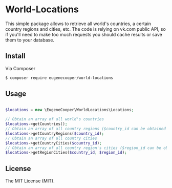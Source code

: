 # World-Locations

This simple package allows to retrieve all world's countries, a certain country regions and cities, etc.
The code is relying on vk.com public API, so if you'll need to make too much requests you should cache results or save them to your database.

## Install

Via Composer

``` bash
$ composer require eugenecooper/world-locations
```

## Usage

``` php

$locations = new \EugeneCooper\WorldLocations\Locations;

// Obtain an array of all world's countries
$locations->getCountries();
// Obtain an array of all country regions ($country_id can be obtained with the method above)
$locations->getCountryRegions($country_id);
// Obtain an array of all country cities 
$locations->getCountryCities($country_id);
// Obtain an array of all country region's cities ($region_id can be obtained with methods above)
$locations->getRegionCities($country_id, $region_id);

```


## License

The MIT License (MIT). 
